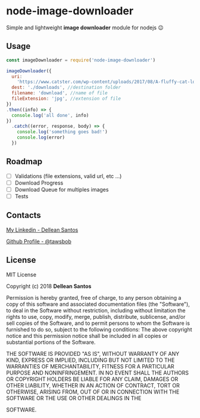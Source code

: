 # node-image-downloader
Simple and lightweight **image downloader** module for nodejs 😉

## Usage

```javascript
const imageDownloader = require('node-image-downloader')

imageDownloader({
  uri:
    'https://www.catster.com/wp-content/uploads/2017/08/A-fluffy-cat-looking-funny-surprised-or-concerned.jpg',
  dest: './downloads', //destination folder
  filename: 'download', //name of file
  fileExtension: 'jpg', //extension of file
})
.then((info) => {
  console.log('all done', info)
})
  .catch((error, response, body) => {
    console.log('something goes bad!')
    console.log(error)
  })

```

## Roadmap

- [ ] Validations (file extensions, valid url, etc ...)
- [ ] Download Progress
- [ ] Download Queue for multiples images
- [ ] Tests

## Contacts

[My Linkedin - Dellean Santos](https://www.linkedin.com/in/delleansantos/)

[Github Profile - @tawsbob](https://github.com/tawsbob/gpu-scrapper/blob/ba2aa5403852374be79e0ee878c7384042a130e0/src/utils/imageDownloader.js)

## License

MIT License

Copyright (c) 2018 **Dellean Santos**

Permission is hereby granted, free of charge, to any person obtaining a copy
of this software and associated documentation files (the "Software"), to deal
in the Software without restriction, including without limitation the rights
to use, copy, modify, merge, publish, distribute, sublicense, and/or sell
copies of the Software, and to permit persons to whom the Software is
furnished to do so, subject to the following conditions:
The above copyright notice and this permission notice shall be included in all
copies or substantial portions of the Software.

THE SOFTWARE IS PROVIDED "AS IS", WITHOUT WARRANTY OF ANY KIND, EXPRESS OR
IMPLIED, INCLUDING BUT NOT LIMITED TO THE WARRANTIES OF MERCHANTABILITY,
FITNESS FOR A PARTICULAR PURPOSE AND NONINFRINGEMENT. IN NO EVENT SHALL THE
AUTHORS OR COPYRIGHT HOLDERS BE LIABLE FOR ANY CLAIM, DAMAGES OR OTHER
LIABILITY, WHETHER IN AN ACTION OF CONTRACT, TORT OR OTHERWISE, ARISING FROM,
OUT OF OR IN CONNECTION WITH THE SOFTWARE OR THE USE OR OTHER DEALINGS IN THE

SOFTWARE.

